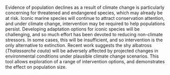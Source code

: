 Evidence of population declines as a result of climate change is particularly concerning for threatened and endangered species, which may already be at risk. Iconic marine species will continue to attract conservation attention, and under climate change, intervention may be required to help populations persist. Developing adaptation options for iconic species will be challenging, and so much effort has been devoted to reducing non-climate stressors. In some cases, this will be insufficient, and so intervention is the only alternative to extinction. Recent work suggests the shy albatross (*Thalassarche cauta*) will be adversely affected by projected changes in environmental conditions under plausible climate change scenarios. This tool allows exploration of a range of intervention options, and demonstrates the effect on population size.